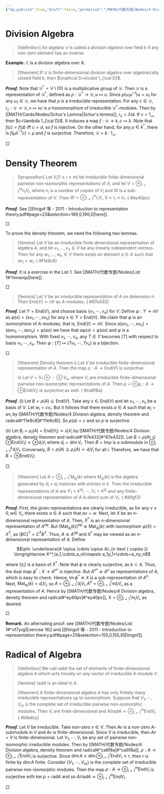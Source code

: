 ```yaml
---
{"dg-publish":true,"draft":false,"permalink":"/MATH/代数专题/Nodes/4 Division algebra, density theorem and radical/","dgPassFrontmatter":true}
---
```



# Division Algebra

> [!definition]
> An algebra $\mathcal D$ is called a *division algebra* over field $k$ if any non-zero element has an inverse.

**Example.** $\mathbb{C}$ is a division algebra over $\mathbb{R}$.

> [!theorem]
> If $\mathcal D$ is finite-dimensional division algebra over algebraically closed field $k$, then $\mathcal D=k\cdot 1_{\cal D}$.

**_Proof._**
Note that $\mathcal D^*=\mathcal D\setminus\{0\}$ is a multiplicative group of $\mathcal D$. Then $\mathcal D$ is a representation of $\mathcal D^*$, defined as $\rho:\mathcal D^*\to\mathcal D,u\mapsto u$. Since $\rho(u_1u^{-1})u=u_1$ for any $u_1\in\mathcal D$, we have that $\rho$ is a irreducible representation. For any $c\in\mathcal D$, $r_c:\mathcal D\to\mathcal D,v\mapsto vc$ is a homomorphism of irreducible $\mathcal D^*$-modules. Then by [[MATH/Cards/Nodes/Schur's Lemma\|Schur's lemma]], $r_c=\lambda\mathrm{id}$. If $v=1_\mathcal D$, then $c=\lambda 1_{\cal D}$. It induces a map $f:\mathcal D\to k, c\mapsto\lambda$. Note that $f(c)=f(d)$ iff $c=d$, so $f$ is injective. On the other hand, for any $\mu\in k^*$, there is $f(\mu\lambda^{-1}c)=\mu$ and $f$ is surjective. Therefore, $\mathcal D=k\cdot 1_{\mathcal D}$.
<p align="left">□</p>

# Density Theorem

> [!proposition]
> Let $V_i(1\leqslant i\leqslant m)$ be irreducible finite-dimensional pairwise non-isomorphic representations of $A$, and let $V=\oplus_{i=1}^m n_iV_i$, where $n_i$ is a number of copies of $V_i$ and $W$ is a sub-representation of $V$. Then $W=\oplus_{i=1}^mr_iV_i$, $0\leqslant r_i\leqslant n_i$.
{ #ey40pv}


**_Proof._**
See [[Etingof 等 - 2011 - Introduction to representation theory.pdf#page=23&selection=189,0,190,0|here]].
<p align="left">□</p>

To prove the density theorem, we need the following two lemmas. 

> [!lemma]
> Let $V$ be an irreducible finite dimensional representation of algebra $A$, and let $v_1, \ldots, v_n \in V$ be any linearly independent vectors. Then for any $w_1, \ldots, w_n \in V$ there exists an element $a \in A$ such that $a v_i=w_i$.
{ #f1e9c8}


**_Proof._**
It is a exercise in the List 1. See [[MATH/代数专题/Nodes/List 1#^hmwrqs\|here]].
<p align="left">□</p>

> [!lemma]
> Let $V$ be an irreducible representation of $A$ on dimension $n$. Then $\mathrm{End}(V)\simeq nV$ as $A$-modules.
{ #67e432}


**_Proof._**
Let $Y=\mathrm{End}(V)$, and choose basis $\{v_1,\cdots,v_n\}$ for $V$. Define $\varphi:Y\to nV$ as $\varphi(x)=(xv_1,\cdots,xv_n)$ for any $x\in Y=\mathrm{End}(V)$. We claim that $\varphi$ is an isomorphism of $A$-modules, that is, $\mathrm{End}(V)\simeq nV$. Since $a(xv_1,\cdots,xv_n)=(axv_1,\cdots,axv_n)=\varphi(ax)$ we have that $a\varphi(x)=\varphi(ax)$ and $\varphi$ is a homomorphism. With fixed $v_1,\cdots,v_n$, any $T\in Y$ becomes $[T]$ with respect to basis $v_1,\cdots,v_n$. Then $\varphi:[T]\mapsto(Tv_1,\cdots,Tv_n)$ is a bijection.
<p align="left">□</p>


> [!theorem] Density theorem
> i) Let $V$ be irreducible finite-dimensional representation of $A$. Then the map $\rho:A\to\mathrm{End}(V)$ is surjective.
> 
> ii) Let $V=V_1\oplus \cdots\oplus V_n$, where $V_i$ are irreducible finite-dimensional pairwise non-isomorphic representations of $A$. Then $\rho=\oplus\rho_i:A\to\oplus\mathrm{End}(V_i)$ is surjective as well.
{ #ca6f8a}


**_Proof._**
(i) Let $B=\rho(A)\subseteq\mathrm{End}(V)$. Take any $c\in\mathrm{End}(V)$ and let $v_1,\cdots,v_n$ be a basis of $V$. Let $w_i=cv_i$. But it follows that there exists $a\in A$ such that $w_i=av_i$ by [[MATH/代数专题/Nodes/4 Division algebra, density theorem and radical#^f1e9c8\|#^f1e9c8]]. So $\rho(a)=c$ and so $\rho$ is surjective.

(ii) Let $B_i=\rho_i(A)=\mathrm{End}(V_i)\simeq d_iV_i$ by [[MATH/代数专题/Nodes/4 Division algebra, density theorem and radical#^67e432\|#^67e432]]. Let $B=\rho(A)\subseteq\oplus\mathrm{End}(V_i)\simeq\oplus d_iV_i$ where $d_i=\dim V_i$. Then $B=\mathrm{Im}\rho$ is a submodule in $\oplus_{i=1}^kd_iV_i$. Conversely, $B=\rho(A)\supseteq\rho_i(A)\simeq d_iV_i$ for all $i$. Therefore, we have that $B=\oplus\mathrm{End}(V_i)$. 
<p align="left">□</p>

> [!theorem]
> Let $A=\oplus_{i=1}^r M_{d_i}(k)$ where $M_{d_i}(k)$ is the algebra generated by $d_i\times d_i$ matrices with entries in $k$. Then the irreducible representations of $A$ are $V_1=k^{d_1},\cdots,V_r=k^{d_r}$ and any finite-dimensional representation of $A$ is direct sum of $V_i$.
{ #i6fgf3}


**_Proof._** 
First, the given representations are clearly irreducible, as for any $v \neq 0, w \in$ $V_i$, there exists $a \in A$ such that $a v=w$. Next, let $X$ be an $n$-dimensional representation of $A$. Then, $X^*$ is an $n$-dimensional representation of $A^{\mathrm{op}}$. But $\left(\operatorname{Mat}_{d_i}(k)\right)^{\mathrm{op}} \cong \operatorname{Mat}_{d_i}(k)$ with isomorphism $\varphi(X)=X^T$, as $(B C)^T=C^T B^T$. Thus, $A \cong A^{\text {op }}$ and $X^*$ may be viewed as an $n$-dimensional representation of $A$. Define

$$\phi: \underbrace{A \oplus \cdots \oplus A}_{n \text { copies }} \longrightarrow X^*,(a_1,\cdots,a_n)\mapsto a_1y_1+\cdots+a_ny_n$$

where $\left\{y_i\right\}$ is a basis of $X^*$. Note that $\phi$ is clearly surjective, as $k \subset A$. Thus, the dual map $\phi^*: X \longrightarrow A^{n *}$ is injective. But $A^{n *} \cong A^n$ as representations of $A$, which is easy to check. Hence, $\operatorname{Im} \phi^* \cong X$ is a sub-representation of $A^n$. Next, $\operatorname{Mat}_{d_i}(k)=d_i V_i$, so $A=\oplus_{i=1}^r d_i V_i, A^n=\oplus_{i=1}^r n d_i V_i$, as a representation of $A$. Hence by [[MATH/代数专题/Nodes/4 Division algebra, density theorem and radical#^ey40pv\|#^ey40pv]], $X=\oplus_{i=1}^r m_i V_i$, as desired.
<p align="left">□</p>

**Remark.** An alternating proof: see [[MATH/代数专题/Nodes/List 1#^vf7yrg\|Exercise 16]] and [[Etingof 等 - 2011 - Introduction to representation theory.pdf#page=25&selection=155,0,155,9|Etingof]].

# Radical of Algebra

> [!definition]
> We call $\mathrm{rad}A$ the set of elements of finite-dimensional algebra $A$ which acts trivially on any vector of irreducible $A$-module $V$.


> [!lemma]
> $\mathrm{rad} A$ is an ideal in $A$.


> [!theorem]
> A finite-dimensional algebra $A$ has only finitely many irreducible representations up to isomorphism. Suppose that $V_1,\cdots,V_m$ is the complete set of irreducible pairwise non-isomorphic modules. Then $V_i$ are finite-dimensional and $A/{\mathrm{rad} A}\simeq\oplus_{i=1}^m\mathrm{End}V_i$. 
{ #b8akty}


**_Proof._**
Let $V$ be irreducible. Take non-zero $v\in V$. Then $Av$ is a non-zero $A$-submodule in $V$ and $Av$ is finite-dimensional. Since $V$ is irreducible, then $Av=V$ is finite-dimensional. Let $V_1,\cdots,V_r$ be any set of pairwise non-isomorphic irreducible modules. Then by [[MATH/代数专题/Nodes/4 Division algebra, density theorem and radical#^ca6f8a\|#^ca6f8a]], $\rho:A\to\oplus_{i=1}^r\mathrm{End} V_i$ is surjective. Since $\dim A\geqslant\dim\oplus_{i=1}^r \mathrm{End} V_r\geqslant r$, then $r$ is finite by $\dim A$ finite. Consider $\{V_1,\cdots,V_m\}$ is the complete set of irreducible pairwise non-isomorphic modules. Then the map $\rho:A\to\oplus_{i=1}^m\mathrm{End} V_i$ is surjective with $\ker \rho=\mathrm{rad} A$ and so $A/\mathrm{rad} A\simeq\oplus_{i=1}^m\mathrm{End} V_i$. 
<p align="left">□</p>



